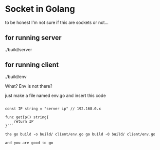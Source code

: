 # Socket in Golang

to be honest I'm not sure if this are sockets or not...

## for running server

./build/server

## for running client

./build/env

What? Env is not there?

just make a file named env.go and insert this code
```package main

const IP string = "server ip" // 192.168.0.x

func getIp() string{
	return IP
}```

the go build -o build/ client/env.go go build -0 build/ client/env.go

and you are good to go
